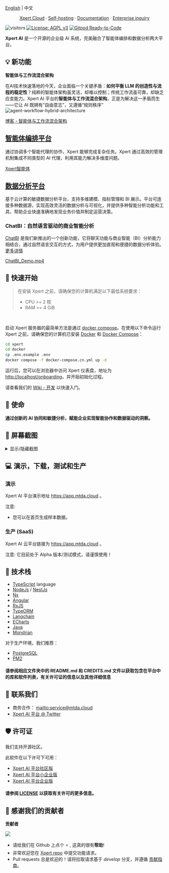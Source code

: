 [English](./README.md) | 中文


[uri_license]: https://www.gnu.org/licenses/agpl-3.0.html
[uri_license_image]: https://img.shields.io/badge/License-AGPL%20v3-blue.svg

<p align="center">
  <a href="https://app.mtda.cloud/">Xpert Cloud</a> ·
  <a href="https://mtda.cloud/docs/getting-started/community/">Self-hosting</a> ·
  <a href="https://mtda.cloud/docs/">Documentation</a> ·
  <a href="https://mtda.cloud/#connect">Enterprise inquiry</a>
</p>


![visitors](https://visitor-badge.laobi.icu/badge?page_id=meta-d.ocap)
[![License: AGPL v3][uri_license_image]][uri_license]
[![Gitpod Ready-to-Code](https://img.shields.io/badge/Gitpod-Ready--to--Code-blue?logo=gitpod)](https://gitpod.io/#https://github.com/xpert-ai/xpert)


**Xpert AI** 是一个开源的企业级 AI 系统，完美融合了智能体编排和数据分析两大平台。

## 💡 新功能

**智能体与工作流混合架构**

在AI技术快速落地的今天，企业面临一个关键矛盾：**如何平衡 LLM 的创造性与流程的稳定性**？纯粹的智能体架构虽灵活，却难以控制；传统工作流虽可靠，却缺乏应变能力。Xpert AI 平台的**智能体与工作流混合架构**，正是为解决这一矛盾而生——它让 AI 既拥有“自由意志”，又遵循“规则秩序”
![agent-workflow-hybrid-architecture](https://github.com/user-attachments/assets/b3b432f9-54ab-4ec1-9fc4-7e46fbfb88ba)

[博客 - 智能体与工作流混合架构](https://mtda.cloud/blog/agent-workflow-hybrid-architecture)

## [智能体编排平台](https://mtda.cloud/docs/ai/)

通过协调多个智能代理的协作，Xpert 能够完成复杂任务。Xpert 通过高效的管理机制集成不同类型的 AI 代理，利用其能力解决多维度问题。

[Xpert智能体](https://github.com/user-attachments/assets/e21f8b35-2f72-4b81-a245-f36759df7c27)

## [数据分析平台](https://mtda.cloud/docs/models/)

基于云计算的敏捷数据分析平台，支持多维建模、指标管理和 BI 展示。平台可连接多种数据源，实现高效灵活的数据分析与可视化，并提供多种智能分析功能和工具，帮助企业快速准确地发现业务价值并制定运营决策。

### ChatBI：自然语言驱动的商业智能分析

[ChatBI](https://mtda.cloud/docs/chatbi) 是我们新推出的一个创新功能，它将聊天功能与商业智能（BI）分析能力相结合，通过自然语言交互的方式，为用户提供更加直观和便捷的数据分析体验。
[更多详情](https://mtda.cloud/blog/releases-2-5-chatbi)

[ChatBI_Demo.mp4](https://github.com/user-attachments/assets/5f7c84be-2307-43cf-8342-bce39524e37d)

## 🚀 快速开始

> 在安装 Xpert 之前，请确保您的计算机满足以下最低系统要求：
> 
>- CPU >= 2 核
>- RAM >= 4 GiB

</br>

启动 Xpert 服务器的最简单方法是通过 [docker compose](docker/docker-compose.yaml)。在使用以下命令运行 Xpert 之前，请确保您的计算机已安装 [Docker](https://docs.docker.com/get-docker/) 和 [Docker Compose](https://docs.docker.com/compose/install/)：

```bash
cd xpert
cd docker
cp .env.example .env
docker compose -f docker-compose.cn.yml up -d
```

运行后，您可以在浏览器中访问 Xpert 仪表盘，地址为 [http://localhost/onboarding](http://localhost/onboarding)，并开始初始化过程。

请查看我们的 [Wiki - 开发](https://github.com/xpert-ai/xpert/wiki/Development) 以快速入门。

## 🎯 使命

__通过创新的 AI 协同和敏捷分析，赋能企业实现智能协作和数据驱动的洞察。__

## 🌼 屏幕截图

<details>
<summary>显示/隐藏截图</summary>

### 帕累托分析 [在新页签打开](https://app.mtda.cloud/public/story/892690e5-66ab-4649-9bf5-c1a9c432c01b?pageKey=bsZ0sjxnxI)
![Pareto analysis Screenshot](https://github.com/meta-d/meta-d/raw/main/img/v2.0/story-workspace.png)

### 产品利润分析 [在新页签打开](https://app.mtda.cloud/public/story/892690e5-66ab-4649-9bf5-c1a9c432c01b?pageKey=6S4oEUnVO3)
![Product profit analysis Screenshot](https://github.com/meta-d/meta-d/raw/main/img/v2.0/story-viewer.png)

### 经销商分析 [在新页签打开](https://app.mtda.cloud/public/story/a58112aa-fc9c-4b5b-a04e-4ea9b57ebba9?pageKey=nrEZxh1aqp)
![经销商分析截图](https://github.com/meta-d/meta-d/raw/main/img/reseller-profit-analysis.png)

### 大屏仪表板 [在新页签打开](https://app.mtda.cloud/public/story/9c462bea-89f6-44b8-a35e-34b21cd15a36)
![大屏仪表板截图](https://github.com/meta-d/meta-d/raw/main/img/bigview-supermart-sales.png)

### 指标应用 [在新页签打开](https://www.mtda.cloud/en/blog/2023/07/24/sample-adv-7-indicator-app)
![Indicator application Screenshot](https://github.com/meta-d/meta-d/raw/main/img/v2.0/indicator-app-ai-copilot.png)

### 指标应用移动端 [在新页签打开](https://www.mtda.cloud/en/blog/2023/07/24/sample-adv-7-indicator-app)
![指标应用移动端截图](https://github.com/meta-d/meta-d/raw/main/img/indicator-app-mobile.jpg)

</details>

## 💻 演示，下载，测试和生产

### 演示

Xpert AI 平台演示地址 <https://app.mtda.cloud> 。

注意:
- 您可以在首页生成样本数据。

### 生产 (SaaS)

Xpert AI 云平台链接为 <https://app.mtda.cloud> 。

注意: 它目前处于 Alpha 版本/测试模式，请谨慎使用！

## 🧱 技术栈

- [TypeScript](https://www.typescriptlang.org) language
- [NodeJs](https://nodejs.org) / [NestJs](https://github.com/nestjs/nest)
- [Nx](https://nx.dev)
- [Angular](https://angular.io)
- [RxJS](http://reactivex.io/rxjs)
- [TypeORM](https://github.com/typeorm/typeorm)
- [Langchain](https://js.langchain.com/)
- [ECharts](https://echarts.apache.org/)
- [Java](https://www.java.com/)
- [Mondrian](https://github.com/pentaho/mondrian)

对于生产环境，我们推荐：

- [PostgreSQL](https://www.postgresql.org)
- [PM2](https://github.com/Unitech/pm2)

#### 请参阅相应文件夹中的 README.md 和 CREDITS.md 文件以获取包含在平台中的库和软件列表，有关许可证的信息以及其他详细信息

## 💌 联系我们

- 商务合作： <mailto:service@mtda.cloud>
- [Xpert AI 平台 @ Twitter](https://twitter.com/CloudMtda)

## 🛡️ 许可证

我们支持开源社区。

此软件在以下许可下可用：

- [Xpert AI 平台社区版](https://github.com/xpert-ai/xpert/blob/main/LICENSE.md#xpert-ai-platform-community-edition-license)
- [Xpert AI 平台小企业版](https://github.com/xpert-ai/xpert/blob/main/LICENSE.md#xpert-ai-platform-small-business-license)
- [Xpert AI 平台企业版](https://github.com/xpert-ai/xpert/blob/main/LICENSE.md#xpert-ai-platform-enterprise-license)

#### 请参阅 [LICENSE](LICENSE.md) 以获取有关许可的更多信息。

## 💪 感谢我们的贡献者

**贡献者**

<a href="https://github.com/xpert-ai/xpert/graphs/contributors">
  <img src="https://contributors-img.web.app/image?repo=xpert-ai/xpert" />
</a>

- 请给我们在 Github 上点个 :star: , 这真的很有**帮助**!
- 非常欢迎您在 [Xpert repo](https://github.com/xpert-ai/xpert/issues) 中提交功能请求。
- Pull requests 总是欢迎的！请将拉取请求基于 _develop_ 分支，并遵循 [贡献指南](.github/CONTRIBUTING.md)。
